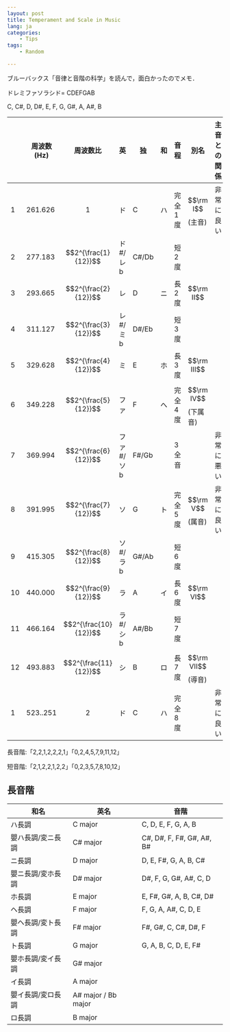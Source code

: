 ```yaml
---
layout: post
title: Temperament and Scale in Music
lang: ja
categories:
    - Tips
tags:
    - Random

---
```


ブルーバックス「音律と音階の科学」を読んで，面白かったのでメモ．



ドレミファソラシド= CDEFGAB



C, C#, D, D#, E, F, G, G#, A, A#, B 



|      | 周波数(Hz) | 周波数比              | 英        | 独    | 和   | 音程    | 別名                | 主音との関係 |
| ---- | ---------- | --------------------- | --------- | ----- | ---- | ------- | ------------------- | ------------ |
| 1    | 261.626    | $$1$$                 | ド        | C     | ハ   | 完全1度 | $$\rm I$$ (主音)    | 非常に良い   |
| 2    | 277.183    | $$2^{\frac{1}{12}}$$  | ド#/レb   | C#/Db |      | 短2度   |                     |              |
| 3    | 293.665    | $$2^{\frac{2}{12}}$$  | レ        | D     | ニ   | 長2度   | $$\rm II$$          |              |
| 4    | 311.127    | $$2^{\frac{3}{12}}$$  | レ#/ミb   | D#/Eb |      | 短3度   |                     |              |
| 5    | 329.628    | $$2^{\frac{4}{12}}$$  | ミ        | E     | ホ   | 長3度   | $$\rm III$$         |              |
| 6    | 349.228    | $$2^{\frac{5}{12}}$$  | ファ      | F     | へ   | 完全4度 | $$\rm IV$$ (下属音) |              |
| 7    | 369.994    | $$2^{\frac{6}{12}}$$  | ファ#/ソb | F#/Gb |      | 3全音   |                     | 非常に悪い   |
| 8    | 391.995    | $$2^{\frac{7}{12}}$$  | ソ        | G     | ト   | 完全5度 | $$\rm V$$ (属音)    | 非常に良い   |
| 9    | 415.305    | $$2^{\frac{8}{12}}$$  | ソ#/ラb   | G#/Ab |      | 短6度   |                     |              |
| 10   | 440.000    | $$2^{\frac{9}{12}}$$  | ラ        | A     | イ   | 長6度   | $$\rm VI$$          |              |
| 11   | 466.164    | $$2^{\frac{10}{12}}$$ | ラ#/シb   | A#/Bb |      | 短7度   |                     |              |
| 12   | 493.883    | $$2^{\frac{11}{12}}$$ | シ        | B     | ロ   | 長7度   | $$\rm VII$$ (導音)  |              |
| 1    | 523..251   | $$2$$                 | ド        | C     | ハ   | 完全8度 |                     | 非常に良い   |









長音階:「2,2,1,2,2,2,1」「0,2,4,5,7,9,11,12」

短音階:「2,1,2,2,1,2,2」「0,2,3,5,7,8,10,12」





## 長音階



| 和名              | 英名                | 音階                      |
| ----------------- | ------------------- | ------------------------- |
| ハ長調            | C major             | C, D, E, F, G, A, B       |
| 嬰ハ長調/変ニ長調 | C# major            | C#, D#, F, F#, G#, A#, B# |
| ニ長調            | D major             | D, E, F#, G, A, B, C#     |
| 嬰ニ長調/変ホ長調 | D# major            | D#, F, G, G#, A#, C, D    |
| ホ長調            | E major             | E, F#, G#, A, B, C#, D#   |
| ヘ長調            | F major             | F, G, A, A#, C, D, E      |
| 嬰ヘ長調/変ト長調 | F# major            | F#, G#, C, C#, D#, F      |
| ト長調            | G major             | G, A, B, C, D, E, F#      |
| 嬰ホ長調/変イ長調 | G# major            |                           |
| イ長調            | A major             |                           |
| 嬰イ長調/変ロ長調 | A# major / Bb major |                           |
| ロ長調            | B major             |                           |







